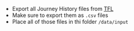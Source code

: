 - Export all Journey History files from [TFL](https://contactless.tfl.gov.uk/MyCards)
- Make sure to export them as `.csv` files
- Place all of those files in thi folder `/data/input`